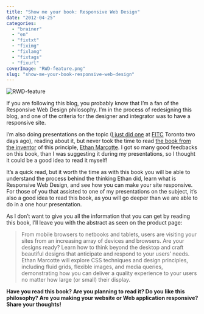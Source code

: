 ```yaml
---
title: "Show me your book: Responsive Web Design"
date: "2012-04-25"
categories: 
  - "brainer"
  - "en"
  - "fixtxt"
  - "fiximg"
  - "fixlang"
  - "fixtags"
  - "fixurl"
coverImage: "RWD-feature.png"
slug: "show-me-your-book-responsive-web-design"
---
```


![](images/RWD-feature.png "RWD-feature")

If you are following this blog, you probably know that I’m a fan of the Responsive Web Design philosophy. I’m in the process of redesigning this blog, and one of the criteria for the designer and integrator was to have a responsive site.

I’m also doing presentations on the topic ([I just did one](http://fred.dev/responsive-web-design-get-the-best-of-your-design-at-fitc-toronto/ "Responsive Web Design, get the best of your design at FITC Toronto") at [FITC](https://www.fitc.ca/) Toronto two days ago), reading about it, but never took the time to read [the book from the inventor](https://www.abookapart.com/products/responsive-web-design) of this principle, [Ethan Marcotte](https://ethanmarcotte.com/). I got so many good feedbacks on this book, than I was suggesting it during my presentations, so I thought it could be a good idea to read it myself!

It’s a quick read, but it worth the time as with this book you will be able to understand the process behind the thinking Ethan did, learn what is Responsive Web Design, and see how you can make your site responsive. For those of you that assisted to one of my presentations on the subject, it’s also a good idea to read this book, as you will go deeper than we are able to do in a one hour presentation.

As I don’t want to give you all the information that you can get by reading this book, I’ll leave you with the abstract as seen on the product page:

> From mobile browsers to netbooks and tablets, users are visiting your sites from an increasing array of devices and browsers. Are your designs ready? Learn how to think beyond the desktop and craft beautiful designs that anticipate and respond to your users’ needs. Ethan Marcotte will explore CSS techniques and design principles, including fluid grids, flexible images, and media queries, demonstrating how you can deliver a quality experience to your users no matter how large (or small) their display.

**Have you read this book? Are you planning to read it? Do you like this philosophy? Are you making your website or Web application responsive? Share your thoughts!**
